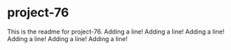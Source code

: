 # project-76

This is the readme for project-76.
Adding a line!
Adding a line!
Adding a line!
Adding a line!
Adding a line!
Adding a line!
